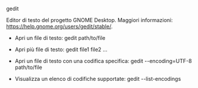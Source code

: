 gedit

 Editor di testo del progetto GNOME Desktop.
  Maggiori informazioni: https://help.gnome.org/users/gedit/stable/.

  - Apri un file di testo:
    gedit path/to/file

  - Apri più file di testo:
    gedit file1 file2 ...

  - Apri un file di testo con una codifica specifica:
    gedit --encoding=UTF-8 path/to/file

  - Visualizza un elenco di codifiche supportate:
    gedit --list-encodings
